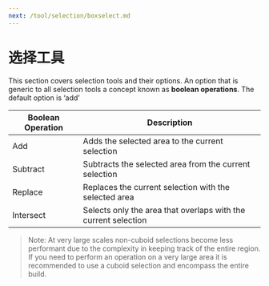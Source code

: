 ```yaml
---
next: /tool/selection/boxselect.md
---
```


# 选择工具

This section covers selection tools and their options. An option that is generic to all selection tools a concept known as **boolean operations**. The default option is ‘add’

| Boolean Operation | Description                                                    |
| ----------------- | -------------------------------------------------------------- |
| Add               | Adds the selected area to the current selection                |
| Subtract          | Subtracts the selected area from the current selection         |
| Replace           | Replaces the current selection with the selected area          |
| Intersect         | Selects only the area that overlaps with the current selection |

> Note: At very large scales non-cuboid selections become less performant due to the complexity in keeping track of the entire region. If you need to perform an operation on a very large area it is recommended to use a cuboid selection and encompass the entire build.
